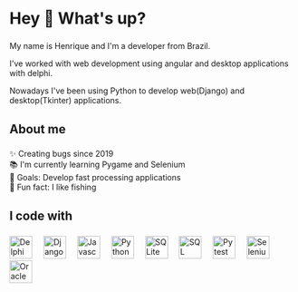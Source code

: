 <h1 align="left">Hey 👋 What's up?</h1>

###

<p align="left">My name is Henrique and I'm a developer from Brazil.</p>
<p align="left">I've worked with web development using angular and desktop applications with delphi.</p>
<p align="left">Nowadays I've been using Python to develop web(Django) and desktop(Tkinter) applications.</p>

###

<h2 align="left">About me</h2>

###

<p align="left">✨ Creating bugs since 2019<br>📚 I'm currently learning Pygame and Selenium<br>🎯 Goals: Develop fast processing applications<br>🎲 Fun fact: I like fishing</p>

###

<h2 align="left">I code with</h2>

###

<div align="left">
  <img src="https://upload.wikimedia.org/wikipedia/commons/5/55/Delphi_Logo_12.svg" height="40" alt="Delphi logo" title="Delphi"/>
  <img width="12" />  
  <img src="https://cdn.jsdelivr.net/gh/devicons/devicon/icons/django/django-plain-wordmark.svg" height="40" alt="Django logo" title="Django"/>
  <img width="12" />
  <img src="https://cdn.jsdelivr.net/gh/devicons/devicon/icons/javascript/javascript-original.svg" height="40" alt="Javascript logo" title="Javascript"/>
  <img width="12" /> 
  <img src="https://cdn.jsdelivr.net/gh/devicons/devicon/icons/python/python-plain.svg" height="40" alt="Python logo" title="Python"/>
  <img width="12" />
  <img src="https://cdn.jsdelivr.net/gh/devicons/devicon/icons/sqlite/sqlite-original.svg" height="40" alt="SQLite logo" title="SQLite"/>
  <img width="12" />
  <img src="https://cdn.jsdelivr.net/gh/devicons/devicon/icons/sqldeveloper/sqldeveloper-original.svg" height="40" alt="SQL Developer logo" title="SQL Developer"/>
  <img width="12" />
  <img src="https://cdn.jsdelivr.net/gh/devicons/devicon/icons/pytest/pytest-plain.svg" height="40" alt="Pytest logo" title="Pytest"/>
  <img width="12" />
  <img src="https://cdn.jsdelivr.net/gh/devicons/devicon/icons/selenium/selenium-original.svg" height="40" alt="Selenium logo" title="Selenium"/>
  <img width="12" />
  <img src="https://cdn.jsdelivr.net/gh/devicons/devicon/icons/oracle/oracle-original.svg" height="40" alt="Oracle logo" title="Oracle"/>
  <img width="12" />
</div>